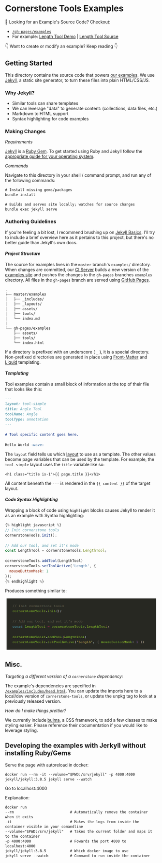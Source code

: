 # Cornerstone Tools Examples

👋 Looking for an Example's Source Code? Checkout:

- [`/gh-pages/examples`](https://github.com/cornerstonejs/cornerstoneTools/tree/gh-pages/examples)
- For example: [Length Tool Demo](https://tools.cornerstonejs.org/examples/tools/length.html) | [Length Tool Source](https://github.com/cornerstonejs/cornerstoneTools/blob/gh-pages/examples/tools/length.html)

👇 Want to create or modify an example? Keep reading 👇

## Getting Started

This directory contains the source code that powers [our examples](https://tools.cornerstonejs.org/examples/). We use [Jekyll](https://jekyllrb.com/), a static site generator, to turn these files into plain HTML/CSS/JS.

### Why Jekyll?

- Similar tools can share templates
- We can leverage "data" to generate content: (collections, data files, etc.)
- Markdown to HTML support
- Syntax highlighting for code examples

### Making Changes

_Requirements_

[Jekyll](https://jekyllrb.com/) is a [Ruby Gem](https://jekyllrb.com/docs/ruby-101/#gems). To get started using Ruby and Jekyll follow the [appropriate guide for your operating system](https://jekyllrb.com/docs/installation/).

_Commands_

Navigate to this directory in your shell / command prompt, and run any of the  following commands:

```shell
# Install missing gems/packages
bundle install

# Builds and serves site locally; watches for source changes
bundle exec jekyll serve
```

### Authoring Guidelines

If you're feeling a bit lost, I recommend brushing up on [Jekyll Basics](https://jekyllrb.com/docs/structure/). I'll try to include a brief overview here as it pertains to this project, but there's no better guide than Jekyll's own docs.

#### _Project Structure_

The source for examples lives in the `master` branch's `examples/` directory. When changes are committed, our [CI Server](https://circleci.com/gh/cornerstonejs/workflows/cornerstoneTools/tree/master) builds a new version of the [examples site](https://tools.cornerstonejs.org/examples/) and pushes the changes to the `gh-pages` branches `examples` directory. All files in the `gh-pages` branch are served using [GitHub Pages](https://pages.github.com/).

```
.
├── master/examples
│   ├── _includes/
│   ├── _layouts/
│   ├── assets/
│   ├── tools/
│   └── index.md
|
└── gh-pages/examples
    ├── assets/
    ├── tools/
    └── index.html
```

If a directory is prefixed with an underscore ( `_` ), it is a special directory. Non-prefixed directories are generated in place using [Front-Matter](https://jekyllrb.com/docs/front-matter/) and [Liquid](https://jekyllrb.com/docs/liquid/) templating.

#### _Templating_

Tool examples contain a small block of information at the top of their file that looks like this:

```md
---
layout: tool-simple
title: Angle Tool
toolName: Angle
toolType: annotation
---

# Tool specific content goes here.

Hello World :wave:
```

The `layout` field tells us which [layout](https://github.com/cornerstonejs/cornerstoneTools/tree/master/examples/_layouts) to use as a template. The other values become page variables that can be used by the template. For example, the `tool-simple` layout uses the `title` variable like so:

`<h1 class="title is-1">{{ page.title }}</h1>`

All content beneath the `---` is rendered in the `{{ content }}` of the target layout.

#### _Code Syntax Highlighting_

Wrapping a block of code using `highlight` blocks causes Jekyll to render it as an example with Syntax highlighting:

```javascript
{% highlight javascript %}
// Init cornerstone tools
cornerstoneTools.init();

// Add our tool, and set it's mode
const LengthTool = cornerstoneTools.LengthTool;

cornerstoneTools.addTool(LengthTool)
cornerstoneTools.setToolActive('Length', {
  mouseButtonMask: 1
});
{% endhighlight %}
```

Produces something similar to:

![Example Syntax Highlighting Output](https://raw.githubusercontent.com/cornerstonejs/cornerstoneTools/master/examples/readme-screenshot.png)

## Misc.

_Targeting a different version of a `cornerstone` dependency:_

The example's dependencies are specified in [`/examples/includes/head.html`](https://github.com/cornerstonejs/cornerstoneTools/blob/master/examples/_includes/head.html#L30-L40). You can update the imports here to a local/dev version of `cornerstone-tools`, or update the unpkg tag to look at a previously released version.

_How do I make things prettier?_

We currently include [bulma](https://bulma.io/documentation/), a CSS framework, to add a few classes to make styling easier. Please reference their documentation if you would like to leverage styling.

## Developing the examples with Jerkyll without installing Ruby/Gems

Serve the page with autoreload in docker:
```
docker run --rm -it --volume="$PWD:/srv/jekyll" -p 4000:4000 jekyll/jekyll:3.8.5 jekyll serve --watch
```
Go to localhost:4000

Explanation:
```
docker run
--rm                          # Automatically remove the container when it exits
-it                           # Makes the logs from inside the container visible in your comandline
--volume="$PWD:/srv/jekyll"   # Takes the current folder and maps it to the container
-p 4000:4000                  # Fowards the port 4000 to localhost:4000
jekyll/jekyll:3.8.5           # Which docker image to use
jekyll serve --watch          # Command to run inside the container
```

